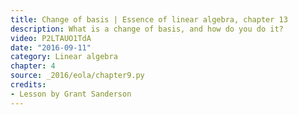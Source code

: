 ```yaml
---
title: Change of basis | Essence of linear algebra, chapter 13
description: What is a change of basis, and how do you do it?
video: P2LTAUO1TdA
date: "2016-09-11"
category: Linear algebra
chapter: 4
source: _2016/eola/chapter9.py
credits:
- Lesson by Grant Sanderson
---
```


